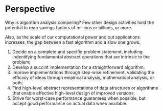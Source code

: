 # Perspective

Why is algorithm analysis compeling? Few other design activities hold the
potential to reap savings factors of millions or billions, or more.

Also, as the scale of our computational power and out applications increases,
the gap between a fast algorithm and a slow one grows.

1. Decide on a complete and specific problem statement, including indentifying
   fundamental abstract operations that are intrinsic to the problem;
2. Develop a succint implementation for a straightforward algorithm;
3. Improve implementations through step-wise refinement, validating the efficacy
   of ideas through empirical analysis, mathematical analysis, or both;
4. Find high-level abstract representations of data structures or algorithms
   that enable effective high-level design of improved versions;
5. Strive for worst-case performance guarantees when possible, but accept good
   performance on actual data when available.
